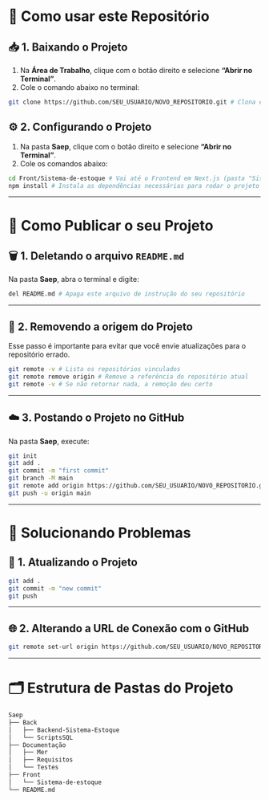 # 🧭 Como usar este Repositório

## 📥 1. Baixando o Projeto

1. Na **Área de Trabalho**, clique com o botão direito e selecione **“Abrir no Terminal”**.  
2. Cole o comando abaixo no terminal:

```bash
git clone https://github.com/SEU_USUARIO/NOVO_REPOSITORIO.git # Clona este repositório para sua Área de Trabalho
```

## ⚙️ 2. Configurando o Projeto

1. Na pasta **Saep**, clique com o botão direito e selecione **“Abrir no Terminal”**.
2. Cole os comandos abaixo:

```bash
cd Front/Sistema-de-estoque # Vai até o Frontend em Next.js (pasta "Sistema-de-estoque")
npm install # Instala as dependências necessárias para rodar o projeto
```

---

# 🚀 Como Publicar o seu Projeto

## 🗑️ 1. Deletando o arquivo `README.md`

Na pasta **Saep**, abra o terminal e digite:

```bash
del README.md # Apaga este arquivo de instrução do seu repositório
```

---

## 🔗 2. Removendo a origem do Projeto

Esse passo é importante para evitar que você envie atualizações para o repositório errado.

```bash
git remote -v # Lista os repositórios vinculados
git remote remove origin # Remove a referência do repositório atual
git remote -v # Se não retornar nada, a remoção deu certo
```

---

## ☁️ 3. Postando o Projeto no GitHub

Na pasta **Saep**, execute:

```bash
git init
git add .
git commit -m "first commit"
git branch -M main
git remote add origin https://github.com/SEU_USUARIO/NOVO_REPOSITORIO.git # Substitua pela URL do seu novo repositório
git push -u origin main
```

---

# 🧩 Solucionando Problemas

## 🔄 1. Atualizando o Projeto

```bash
git add .
git commit -m "new commit"
git push
```

---

## 🌐 2. Alterando a URL de Conexão com o GitHub

```bash
git remote set-url origin https://github.com/SEU_USUARIO/NOVO_REPOSITORIO.git  # Substitua pela URL do seu projeto
```

---

# 🗂️ Estrutura de Pastas do Projeto

```bash
Saep
├── Back
│   ├── Backend-Sistema-Estoque
│   └── ScriptsSQL
├── Documentação
│   ├── Mer
│   ├── Requisitos
│   └── Testes
├── Front
│   └── Sistema-de-estoque
└── README.md
```
